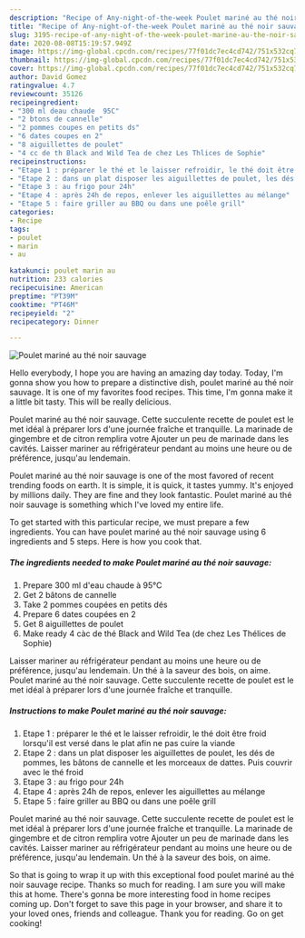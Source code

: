 ```yaml
---
description: "Recipe of Any-night-of-the-week Poulet mariné au thé noir sauvage"
title: "Recipe of Any-night-of-the-week Poulet mariné au thé noir sauvage"
slug: 3195-recipe-of-any-night-of-the-week-poulet-marine-au-the-noir-sauvage
date: 2020-08-08T15:19:57.949Z
image: https://img-global.cpcdn.com/recipes/77f01dc7ec4cd742/751x532cq70/poulet-marine-au-the-noir-sauvage-photo-principale-de-la-recette.jpg
thumbnail: https://img-global.cpcdn.com/recipes/77f01dc7ec4cd742/751x532cq70/poulet-marine-au-the-noir-sauvage-photo-principale-de-la-recette.jpg
cover: https://img-global.cpcdn.com/recipes/77f01dc7ec4cd742/751x532cq70/poulet-marine-au-the-noir-sauvage-photo-principale-de-la-recette.jpg
author: David Gomez
ratingvalue: 4.7
reviewcount: 35126
recipeingredient:
- "300 ml deau chaude  95C"
- "2 btons de cannelle"
- "2 pommes coupes en petits ds"
- "6 dates coupes en 2"
- "8 aiguillettes de poulet"
- "4 cc de th Black and Wild Tea de chez Les Thlices de Sophie"
recipeinstructions:
- "Etape 1 : préparer le thé et le laisser refroidir, le thé doit être froid lorsqu&#39;il est versé dans le plat afin ne pas cuire la viande"
- "Etape 2 : dans un plat disposer les aiguillettes de poulet, les dés de pommes, les bâtons de cannelle et les morceaux de dattes. Puis couvrir avec le thé froid"
- "Etape 3 : au frigo pour 24h"
- "Etape 4 : après 24h de repos, enlever les aiguillettes au mélange"
- "Etape 5 : faire griller au BBQ ou dans une poêle grill"
categories:
- Recipe
tags:
- poulet
- marin
- au

katakunci: poulet marin au 
nutrition: 233 calories
recipecuisine: American
preptime: "PT39M"
cooktime: "PT46M"
recipeyield: "2"
recipecategory: Dinner

---
```



![Poulet mariné au thé noir sauvage](https://img-global.cpcdn.com/recipes/77f01dc7ec4cd742/751x532cq70/poulet-marine-au-the-noir-sauvage-photo-principale-de-la-recette.jpg)

Hello everybody, I hope you are having an amazing day today. Today, I'm gonna show you how to prepare a distinctive dish, poulet mariné au thé noir sauvage. It is one of my favorites food recipes. This time, I'm gonna make it a little bit tasty. This will be really delicious.

Poulet mariné au thé noir sauvage. Cette succulente recette de poulet est le met idéal à préparer lors d&#39;une journée fraîche et tranquille. La marinade de gingembre et de citron remplira votre Ajouter un peu de marinade dans les cavités. Laisser mariner au réfrigérateur pendant au moins une heure ou de préférence, jusqu&#39;au lendemain.

Poulet mariné au thé noir sauvage is one of the most favored of recent trending foods on earth. It is simple, it is quick, it tastes yummy. It's enjoyed by millions daily. They are fine and they look fantastic. Poulet mariné au thé noir sauvage is something which I've loved my entire life.


To get started with this particular recipe, we must prepare a few ingredients. You can have poulet mariné au thé noir sauvage using 6 ingredients and 5 steps. Here is how you cook that.

<!--inarticleads1-->

##### The ingredients needed to make Poulet mariné au thé noir sauvage:

1. Prepare 300 ml d&#39;eau chaude à 95°C
1. Get 2 bâtons de cannelle
1. Take 2 pommes coupées en petits dés
1. Prepare 6 dates coupées en 2
1. Get 8 aiguillettes de poulet
1. Make ready 4 càc de thé Black and Wild Tea (de chez Les Thélices de Sophie)


Laisser mariner au réfrigérateur pendant au moins une heure ou de préférence, jusqu&#39;au lendemain. Un thé à la saveur des bois, on aime. Poulet mariné au thé noir sauvage. Cette succulente recette de poulet est le met idéal à préparer lors d&#39;une journée fraîche et tranquille. 

<!--inarticleads2-->

##### Instructions to make Poulet mariné au thé noir sauvage:

1. Etape 1 : préparer le thé et le laisser refroidir, le thé doit être froid lorsqu&#39;il est versé dans le plat afin ne pas cuire la viande
1. Etape 2 : dans un plat disposer les aiguillettes de poulet, les dés de pommes, les bâtons de cannelle et les morceaux de dattes. Puis couvrir avec le thé froid
1. Etape 3 : au frigo pour 24h
1. Etape 4 : après 24h de repos, enlever les aiguillettes au mélange
1. Etape 5 : faire griller au BBQ ou dans une poêle grill


Poulet mariné au thé noir sauvage. Cette succulente recette de poulet est le met idéal à préparer lors d&#39;une journée fraîche et tranquille. La marinade de gingembre et de citron remplira votre Ajouter un peu de marinade dans les cavités. Laisser mariner au réfrigérateur pendant au moins une heure ou de préférence, jusqu&#39;au lendemain. Un thé à la saveur des bois, on aime. 

So that is going to wrap it up with this exceptional food poulet mariné au thé noir sauvage recipe. Thanks so much for reading. I am sure you will make this at home. There's gonna be more interesting food in home recipes coming up. Don't forget to save this page in your browser, and share it to your loved ones, friends and colleague. Thank you for reading. Go on get cooking!

